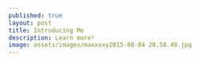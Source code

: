 ```yaml
---
published: true
layout: post
title: Introducing Me
description: Learn more!
image: assets/images/maxxxxy2015-08-04 20.58.49.jpg
---
```

